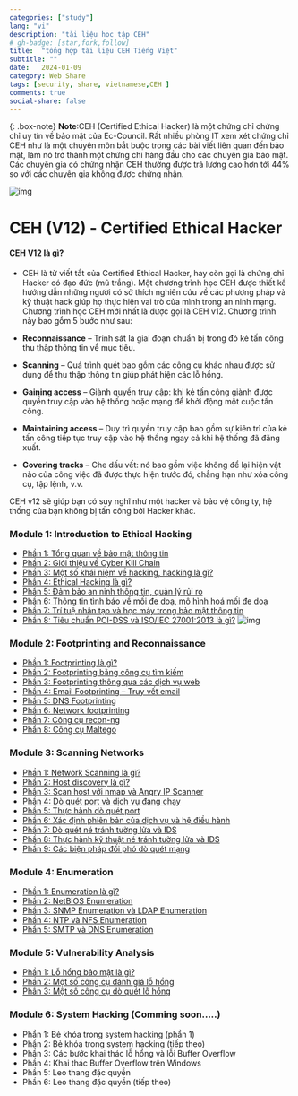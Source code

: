```yaml
---
categories: ["study"]
lang: "vi"
description: "tài liệu hoc tập CEH"
# gh-badge: [star,fork,follow]
title:  "tổng hợp tài liệu CEH Tiếng Việt"
subtitle: ""
date:   2024-01-09
category: Web Share
tags: [security, share, vietnamese,CEH ]
comments: true
social-share: false
---
```



{: .box-note}
**Note**:CEH (Certified Ethical Hacker) là một chứng chỉ chứng chỉ uy tín về bảo mật của Ec-Council. Rất nhiều phòng IT xem xét chứng chỉ CEH như là một chuyên môn bắt buộc trong các bài viết liên quan đến bảo mật, làm nó trở thành một chứng chỉ hàng đầu cho các chuyên gia bảo mật. Các chuyên gia có chứng nhận CEH thường được trả lương cao hơn tới 44% so với các chuyên gia không được chứng nhận.

![img](https://sinhviencntt.net/wp-content/uploads/2023/02/series-ceh-v12-tieng-viet-1140x570.png)

# CEH (V12) - Certified Ethical Hacker
#### CEH V12 là gì?
- CEH là từ viết tắt của Certified Ethical Hacker, hay còn gọi là chứng chỉ Hacker có đạo đức (mũ trắng). Một chương trình học CEH được thiết kế hướng dẫn những người có sở thích nghiên cứu về các phương pháp và kỹ thuật hack giúp họ thực hiện vai trò của mình trong an ninh mạng. Chương trình học CEH mới nhất là được gọi là CEH v12. Chương trình này bao gồm 5 bước như sau:

- **Reconnaissance** – Trinh sát là giai đoạn chuẩn bị trong đó kẻ tấn công thu thập thông tin về mục tiêu.

- **Scanning** – Quá trình quét bao gồm các công cụ khác nhau được sử dụng để thu thập thông tin giúp phát hiện các lỗ hổng.

- **Gaining access** – Giành quyền truy cập: khi kẻ tấn công giành được quyền truy cập vào hệ thống hoặc mạng để khởi động một cuộc tấn công.

- **Maintaining access** – Duy trì quyền truy cập bao gồm sự kiên trì của kẻ tấn công tiếp tục truy cập vào hệ thống ngay cả khi hệ thống đã đăng xuất.

- **Covering tracks** – Che dấu vết: nó bao gồm việc không để lại hiện vật nào của công việc đã được thực hiện trước đó, chẳng hạn như xóa công cụ, tập lệnh, v.v.

CEH v12 sẽ giúp bạn có suy nghĩ như một hacker và bảo vệ công ty, hệ thống của bạn không bị tấn công bởi Hacker khác.

### Module 1: Introduction to Ethical Hacking

 * [Phần 1: Tổng quan về bảo mật thông tin](https://sinhviencntt.net/ceh-tieng-viet-module-1-introduction-to-ethical-hacking-phan-1-697)
 * [Phần 2: Giới thiệu về Cyber Kill Chain](https://sinhviencntt.net/ceh-tieng-viet-module-1-phan-2-gioi-thieu-ve-cyber-kill-chain-705)
 * [Phần 3: Một số khái niệm về hacking, hacking là gì?](https://sinhviencntt.net/ceh-tieng-viet-m-1-p3-mot-so-khai-niem-ve-hacking-745)
 * [Phần 4: Ethical Hacking là gì?](https://sinhviencntt.net/ceh-tieng-viet-m-1-p-4-ethical-hacking-la-gi-764)
 * [Phần 5: Đảm bảo an ninh thông tin, quản lý rủi ro](https://sinhviencntt.net/m1-p5-dam-bao-an-ninh-thong-tin-quan-ly-rui-ro-808)
 * [Phần 6: Thông tin tình báo về mối đe doạ, mô hình hoá mối đe doạ](https://sinhviencntt.net/thong-tin-tinh-bao-ve-moi-de-doa-mo-hinh-hoa-821)
 * [Phần 7: Trí tuệ nhân tạo và học máy trong bảo mật thông tin](https://sinhviencntt.net/m1-p7-hoc-may-trong-bao-mat-thong-tin-835)
 * [Phần 8: Tiêu chuẩn PCI-DSS và ISO/IEC 27001:2013 là gì?](https://sinhviencntt.net/m1-p8-tieu-chuan-pci-dss-va-iso-27001-la-gi-840)
![img](https://sinhviencntt.net/wp-content/uploads/2022/07/image-75.png)

### Module 2: Footprinting and Reconnaissance
 * [Phần 1: Footprinting là gì?](https://sinhviencntt.net/m2-p1-footprinting-la-gi-858)
 * [Phần 2: Footprinting bằng công cụ tìm kiếm](https://sinhviencntt.net/m2-lab-1-footprinting-bang-cong-cu-tim-kiem-861)
 * [Phần 3: Footprinting thông qua các dịch vụ web](https://sinhviencntt.net/m2-lab-2-footprinting-bang-cac-dich-vu-web-872)
 * [Phần 4: Email Footprinting – Truy vết email](https://sinhviencntt.net/m2-p2-email-footprinting-truy-vet-email-1041)
 * [Phần 5: DNS Footprinting](https://sinhviencntt.net/module-2-phan-5-dns-footprinting-1176)
 * [Phần 6: Network footprinting](https://sinhviencntt.net/m2-p6-network-footprinting-1239)
 * [Phần 7: Công cụ recon-ng](https://sinhviencntt.net/m2-p-7-cong-cu-recon-ng-1271)
 * [Phần 8: Công cụ Maltego](https://sinhviencntt.net/m2-p8-cong-cu-maltego-1296)

### Module 3: Scanning Networks
 * [Phần 1: Network Scanning là gì?](https://sinhviencntt.net/m3-p1-network-scanning-la-gi-1342)
 * [Phần 2: Host discovery là gì?](https://sinhviencntt.net/ceh-tieng-viet-m3-p2-host-discovery-la-gi-1375)
 * [Phần 3: Scan host với nmap và Angry IP Scanner](https://sinhviencntt.net/m3-p3-scan-host-voi-nmap-va-angry-ip-scanner-1404)
 * [Phần 4: Dò quét port và dịch vụ đang chạy](https://sinhviencntt.net/m3-do-quet-port-dich-vu-dang-chay-1421)
 * [Phần 5: Thực hành dò quét port](https://sinhviencntt.net/ceh-thuc-hanh-do-quet-port-1675)
 * [Phần 6: Xác định phiên bản của dịch vụ và hệ điều hành](https://sinhviencntt.net/ceh-xac-dinh-phien-ban-cua-dich-vu-1657)
 * [Phần 7: Dò quét né tránh tường lửa và IDS](https://sinhviencntt.net/ceh-do-quet-ne-tranh-tuong-lua-va-ids-1703)
 * [Phần 8: Thực hành kỹ thuật né tránh tường lửa và IDS](https://sinhviencntt.net/ceh-ky-thuat-ne-tranh-tuong-lua-va-ids-1726)
 * [Phần 9: Các biện pháp đối phó dò quét mạng](https://sinhviencntt.net/ceh-cac-bien-phap-doi-pho-do-quet-mang-1767)

### Module 4: Enumeration
 * [Phần 1: Enumeration là gì?](https://sinhviencntt.net/tong-hop-series-ceh-tieng-viet-1877)
 * [Phần 2: NetBIOS Enumeration](https://sinhviencntt.net/ceh-enumeration-la-gi-1781)
 * [Phần 3: SNMP Enumeration và LDAP Enumeration](https://sinhviencntt.net/ceh-netbios-enumeration-1809)
 * [Phần 4: NTP và NFS Enumeration](https://sinhviencntt.net/ceh-ntp-va-nfs-enumeration-1844)
 * [Phần 5: SMTP và DNS Enumeration](https://sinhviencntt.net/ceh-dns-va-smtp-enumeration-1869)

### Module 5: Vulnerability Analysis
 * [Phần 1: Lỗ hổng bảo mật là gì?](https://sinhviencntt.net/m5-lo-hong-bao-mat-la-gi-1899)
 * [Phần 2: Một số công cụ đánh giá lỗ hổng](https://sinhviencntt.net/module-5-mot-so-cong-cu-danh-gia-lo-hong-1919)
 * [Phần 3: Một số công cụ dò quét lỗ hổng](https://sinhviencntt.net/module-5-mot-so-cong-cu-do-quet-lo-hong-2008)

### Module 6: System Hacking (Comming soon.....)
 * Phần 1: Bẻ khóa trong system hacking (phần 1)
 * Phần 2: Bẻ khóa trong system hacking (tiếp theo)
 * Phần 3: Các bước khai thác lỗ hổng và lỗi Buffer Overflow
 * Phần 4: Khai thác Buffer Overflow trên Windows
 * Phần 5: Leo thang đặc quyền
 * Phần 6: Leo thang đặc quyền (tiếp theo)